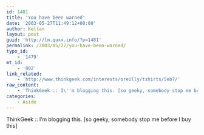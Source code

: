 ```yaml
---
id: 1481
title: 'You have been warned'
date: '2003-05-27T11:49:12+00:00'
author: Kellan
layout: post
guid: 'http://lm.quxx.info/?p=1481'
permalink: /2003/05/27/you-have-been-warned/
typo_id:
    - '1479'
mt_id:
    - '802'
link_related:
    - 'http://www.thinkgeek.com/interests/oreilly/tshirts/5eb7/'
raw_content:
    - 'ThinkGeek :: I\''m blogging this. [so geeky, somebody stop me before I buy this]'
categories:
    - Aside
---
```


ThinkGeek :: I’m blogging this. [so geeky, somebody stop me before I buy this]